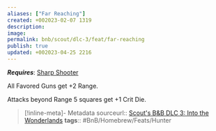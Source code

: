 ```yaml
---
aliases: ["Far Reaching"]
created: +002023-02-07 1319
description: 
image: 
permalink: bnb/scout/dlc-3/feat/far-reaching
publish: true
updated: +002023-04-25 2216
---
```


***Requires***: [Sharp Shooter](Sharp-Shooter.md)

All Favored Guns get +2 Range. 

Attacks beyond Range 5 squares get +1 Crit Die.

> [!inline-meta]- Metadata
> sourceurl:: [Scout's B&B DLC 3: Into the Wonderlands](https://docs.google.com/document/d/1MLOgrWwcLNTnP9PuXrKiLImy7SUh4hXO8arVUAlmdp0/edit)
> **tags**:: #BnB/Homebrew/Feats/Hunter
